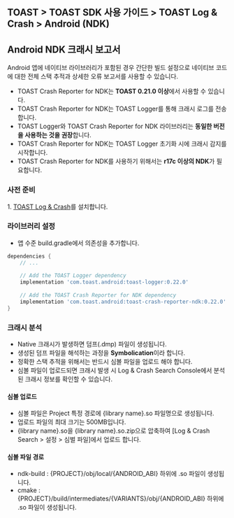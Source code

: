 ## TOAST > TOAST SDK 사용 가이드 > TOAST Log & Crash > Android (NDK)

## Android NDK 크래시 보고서

Android 앱에 네이티브 라이브러리가 포함된 경우 간단한 빌드 설정으로 네이티브 코드에 대한 전체 스택 추적과 상세한 오류 보고서를 사용할 수 있습니다.

* TOAST Crash Reporter for NDK는 **TOAST 0.21.0 이상**에서 사용할 수 있습니다.
* TOAST Crash Reporter for NDK는 TOAST Logger를 통해 크래시 로그를 전송합니다.
* TOAST Logger와 TOAST Crash Reporter for NDK 라이브러리는 **동일한 버전을 사용하는 것을 권장**합니다.
* TOAST Crash Reporter for NDK는 TOAST Logger 초기화 시에 크래시 감지를 시작합니다.
* TOAST Crash Reporter for NDK를 사용하기 위해서는 **r17c 이상의 NDK**가 필요합니다.

### 사전 준비

1\. [TOAST Log & Crash](./log-collector-android)를 설치합니다.

### 라이브러리 설정
- 앱 수준 build.gradle에서 의존성을 추가합니다.

```groovy
dependencies {
    // ...
    
    // Add the TOAST Logger dependency
    implementation 'com.toast.android:toast-logger:0.22.0'    
    
    // Add the TOAST Crash Reporter for NDK dependency
    implementation 'com.toast.android:toast-crash-reporter-ndk:0.22.0'
}
```

### 크래시 분석

* Native 크래시가 발생하면 덤프(.dmp) 파일이 생성됩니다.
* 생성된 덤프 파일을 해석하는 과정을 **Symbolication**이라 합니다. 
* 정확한 스택 추적을 위해서는 반드시 심볼 파일을 업로드 해야 합니다.
* 심볼 파일이 업로드되면 크래시 발생 시 Log & Crash Search Console에서 분석된 크래시 정보를 확인할 수 있습니다.

#### 심볼 업로드

* 심볼 파일은 Project 특정 경로에 {library name}.so 파일명으로 생성됩니다.
* 업로드 파일의 최대 크기는 500MB입니다.
* {library name}.so을 {library name}.so.zip으로 압축하여 [Log & Crash Search > 설정 > 심벌 파일]에서 업로드 합니다.

#### 심볼 파일 경로

- ndk-build : {PROJECT}/obj/local/{ANDROID_ABI} 하위에 .so 파일이 생성됩니다.
- cmake : {PROJECT}/build/intermediates/{VARIANTS}/obj/{ANDROID_ABI} 하위에 .so 파일이 생성됩니다.
